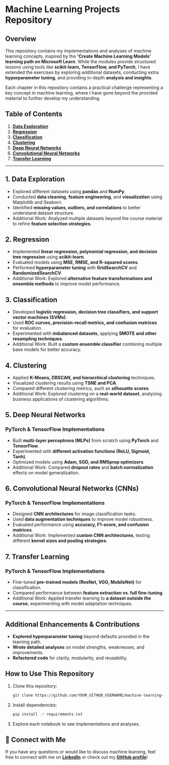 # Machine Learning Projects Repository

## Overview

This repository contains my implementations and analyses of machine learning concepts, inspired by the **'Create Machine Learning Models' learning path on Microsoft Learn**. While the modules provide structured lessons using tools like **scikit-learn, TensorFlow, and PyTorch**, I have extended the exercises by exploring additional datasets, conducting extra **hyperparameter tuning**, and providing in-depth **analysis and insights**.

Each chapter in this repository contains a practical challenge representing a key concept in machine learning, where I have gone beyond the provided material to further develop my understanding.

## Table of Contents

1. **[Data Exploration](https://github.com/ygpta0803/ML-portfolio/blob/main/01%20-%20Flights%20Challenge.ipynb)**
2. **[Regression](#regression)**
3. **[Classification](#classification)**
4. **[Clustering](#clustering)**
5. **[Deep Neural Networks](#deep-neural-networks)**
6. **[Convolutional Neural Networks](#convolutional-neural-networks)**
7. **[Transfer Learning](#transfer-learning)**

---

## 1. Data Exploration

- Explored different datasets using **pandas** and **NumPy**.
- Conducted **data cleaning**, **feature engineering**, and **visualization** using Matplotlib and Seaborn.
- Identified **missing values, outliers, and correlations** to better understand dataset structure.
- Additional Work: Analyzed multiple datasets beyond the course material to refine **feature selection strategies**.

## 2. Regression

- Implemented **linear regression, polynomial regression, and decision tree regression** using **scikit-learn**.
- Evaluated models using **MSE, RMSE, and R-squared scores**.
- Performed **hyperparameter tuning** with **GridSearchCV** and **RandomizedSearchCV**.
- Additional Work: Explored **alternative feature transformations and ensemble methods** to improve model performance.

## 3. Classification

- Developed **logistic regression, decision tree classifiers, and support vector machines (SVMs)**.
- Used **ROC curves, precision-recall metrics, and confusion matrices** for evaluation.
- Experimented with **imbalanced datasets**, applying **SMOTE and other resampling techniques**.
- Additional Work: Built a **custom ensemble classifier** combining multiple base models for better accuracy.

## 4. Clustering

- Applied **K-Means, DBSCAN, and hierarchical clustering** techniques.
- Visualized clustering results using **TSNE and PCA**.
- Compared different clustering metrics, such as **silhouette scores**.
- Additional Work: Explored clustering on a **real-world dataset**, analyzing business applications of clustering algorithms.

## 5. Deep Neural Networks

### PyTorch & TensorFlow Implementations

- Built **multi-layer perceptrons (MLPs)** from scratch using **PyTorch** and **TensorFlow**.
- Experimented with **different activation functions (ReLU, Sigmoid, Tanh)**.
- Optimized models using **Adam, SGD, and RMSprop optimizers**.
- Additional Work: Compared **dropout rates** and **batch normalization** effects on model generalization.

## 6. Convolutional Neural Networks (CNNs)

### PyTorch & TensorFlow Implementations

- Designed **CNN architectures** for image classification tasks.
- Used **data augmentation techniques** to improve model robustness.
- Evaluated performance using **accuracy, F1-score, and confusion matrices**.
- Additional Work: Implemented **custom CNN architectures**, testing different **kernel sizes and pooling strategies**.

## 7. Transfer Learning

### PyTorch & TensorFlow Implementations

- Fine-tuned **pre-trained models (ResNet, VGG, MobileNet)** for classification.
- Compared performance between **feature extraction vs. full fine-tuning**.
- Additional Work: Applied transfer learning to **a dataset outside the course**, experimenting with model adaptation techniques.

---

## Additional Enhancements & Contributions

- **Explored hyperparameter tuning** beyond defaults provided in the learning path.
- **Wrote detailed analyses** on model strengths, weaknesses, and improvements.
- **Refactored code** for clarity, modularity, and reusability.

## How to Use This Repository

1. Clone this repository:
   ```bash
   git clone https://github.com/YOUR_GITHUB_USERNAME/machine-learning-projects.git
   ```
2. Install dependencies:
   ```bash
   pip install -r requirements.txt
   ```
3. Explore each notebook to see implementations and analyses.

## 🔗 Connect with Me

If you have any questions or would like to discuss machine learning, feel free to connect with me on **[LinkedIn](www.linkedin.com/in/yogya-gupta-0355b221a)** or check out my **[GitHub profile](https://github.com/ygpta0803)**!




